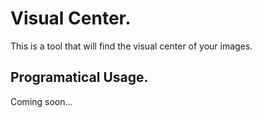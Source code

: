# Visual Center.
This is a tool that will find the visual center of your images.

## Programatical Usage.
Coming soon...
